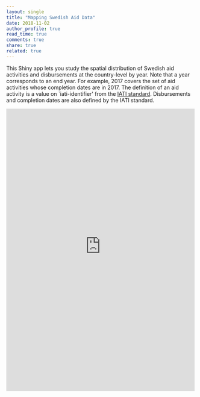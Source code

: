 ```yaml
---
layout: single
title: "Mapping Swedish Aid Data"
date: 2018-11-02
author_profile: true
read_time: true
comments: true
share: true
related: true
---
```


This Shiny app lets you study the spatial distribution of Swedish aid activities and disbursements at the country-level by year. Note that a year corresponds to an end year. For example, 2017 covers the set of aid activities whose completion dates are in 2017. The definition of an aid activity is a value on `iati-identifier' from the [IATI standard][IATIStandard]. Disbursements and completion dates are also defined by the IATI standard. 

<iframe src="https://monirbounadi.shinyapps.io/geoaidswe/" style="border:none;width:500px;height:750px;"></iframe>

[IATIStandard]: https://iatistandard.org/en/